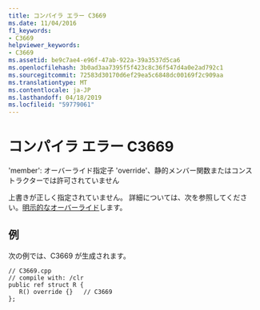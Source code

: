 ```yaml
---
title: コンパイラ エラー C3669
ms.date: 11/04/2016
f1_keywords:
- C3669
helpviewer_keywords:
- C3669
ms.assetid: be9c7ae4-e96f-47ab-922a-39a3537d5ca6
ms.openlocfilehash: 3b0ad3aa7395f5f423c8c36f547d4a0e2ad792c1
ms.sourcegitcommit: 72583d30170d6ef29ea5c6848dc00169f2c909aa
ms.translationtype: MT
ms.contentlocale: ja-JP
ms.lasthandoff: 04/18/2019
ms.locfileid: "59779061"
---
```

# <a name="compiler-error-c3669"></a>コンパイラ エラー C3669

'member': オーバーライド指定子 'override'、静的メンバー関数またはコンス トラクターでは許可されていません

上書きが正しく指定されていません。 詳細については、次を参照してください。[明示的なオーバーライド](../../extensions/explicit-overrides-cpp-component-extensions.md)します。

## <a name="example"></a>例

次の例では、C3669 が生成されます。

```
// C3669.cpp
// compile with: /clr
public ref struct R {
   R() override {}   // C3669
};
```